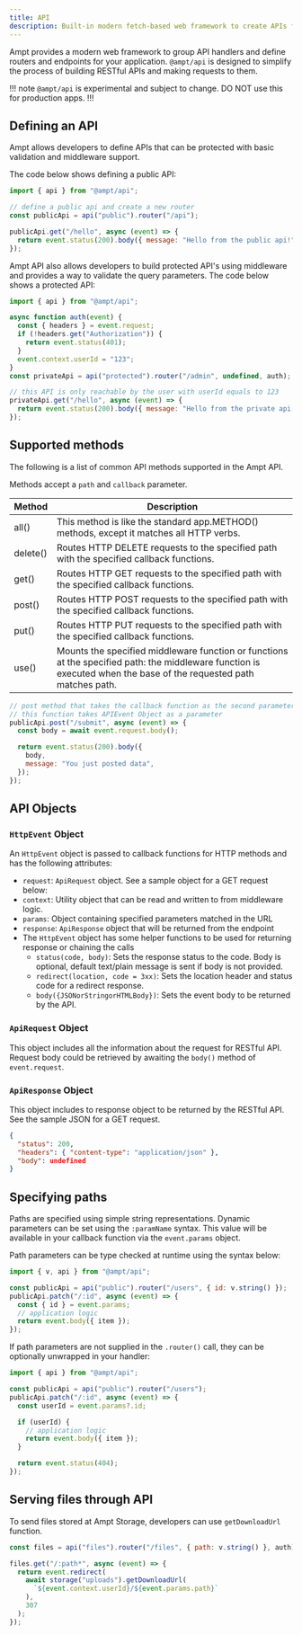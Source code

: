 ```yaml
---
title: API
description: Built-in modern fetch-based web framework to create APIs fast.
---
```


Ampt provides a modern web framework to group API handlers and define routers and endpoints for your application. `@ampt/api` is designed to simplify the process of building RESTful APIs and making requests to them.

!!! note
`@ampt/api` is experimental and subject to change. DO NOT use this for production apps.
!!!

## Defining an API

Ampt allows developers to define APIs that can be protected with basic validation and middleware support.

The code below shows defining a public API:

```javascript
import { api } from "@ampt/api";

// define a public api and create a new router
const publicApi = api("public").router("/api");

publicApi.get("/hello", async (event) => {
  return event.status(200).body({ message: "Hello from the public api!" });
});
```

Ampt API also allows developers to build protected API's using middleware and provides a way to validate the query parameters. The code below shows a protected API:

```javascript
import { api } from "@ampt/api";

async function auth(event) {
  const { headers } = event.request;
  if (!headers.get("Authorization")) {
    return event.status(401);
  }
  event.context.userId = "123";
}
const privateApi = api("protected").router("/admin", undefined, auth);

// this API is only reachable by the user with userId equals to 123
privateApi.get("/hello", async (event) => {
  return event.status(200).body({ message: "Hello from the private api!" });
});
```

## Supported methods

The following is a list of common API methods supported in the Ampt API.

Methods accept a `path` and `callback` parameter.

| Method   | Description                                                                                                                                                        |
| -------- | ------------------------------------------------------------------------------------------------------------------------------------------------------------------ |
| all()    | This method is like the standard app.METHOD() methods, except it matches all HTTP verbs.                                                                           |
| delete() | Routes HTTP DELETE requests to the specified path with the specified callback functions.                                                                           |
| get()    | Routes HTTP GET requests to the specified path with the specified callback functions.                                                                              |
| post()   | Routes HTTP POST requests to the specified path with the specified callback functions.                                                                             |
| put()    | Routes HTTP PUT requests to the specified path with the specified callback functions.                                                                              |
| use()    | Mounts the specified middleware function or functions at the specified path: the middleware function is executed when the base of the requested path matches path. |

```javascript
// post method that takes the callback function as the second parameter
// this function takes APIEvent Object as a parameter
publicApi.post("/submit", async (event) => {
  const body = await event.request.body();

  return event.status(200).body({
    body,
    message: "You just posted data",
  });
});
```

## API Objects

### `HttpEvent` Object

An `HttpEvent` object is passed to callback functions for HTTP methods and has the following attributes:

- `request`: `ApiRequest` object. See a sample object for a GET request below:
- `context`: Utility object that can be read and written to from middleware logic.
- `params`: Object containing specified parameters matched in the URL
- `response`: `ApiResponse` object that will be returned from the endpoint
- The `HttpEvent` object has some helper functions to be used for returning response or chaining the calls
  - `status(code, body)`: Sets the response status to the code. Body is optional, default text/plain message is sent if body is not provided.
  - `redirect(location, code = 3xx)`: Sets the location header and status code for a redirect response.
  - `body({JSONorStringorHTMLBody})`: Sets the event body to be returned by the API.

### `ApiRequest` Object

This object includes all the information about the request for RESTful API. Request body could be retrieved by awaiting the `body()` method of `event.request`.

### `ApiResponse` Object

This object includes to response object to be returned by the RESTful API. See the sample JSON for a GET request.

```json
{
  "status": 200,
  "headers": { "content-type": "application/json" },
  "body": undefined
}
```

## Specifying paths

Paths are specified using simple string representations. Dynamic parameters can be set using the `:paramName` syntax. This value will be available in your callback function via the `event.params` object.

Path parameters can be type checked at runtime using the syntax below:

```javascript
import { v, api } from "@ampt/api";

const publicApi = api("public").router("/users", { id: v.string() });
publicApi.patch("/:id", async (event) => {
  const { id } = event.params;
  // application logic
  return event.body({ item });
});
```

If path parameters are not supplied in the `.router()` call, they can be optionally unwrapped in your handler:

```javascript
import { api } from "@ampt/api";

const publicApi = api("public").router("/users");
publicApi.patch("/:id", async (event) => {
  const userId = event.params?.id;

  if (userId) {
    // application logic
    return event.body({ item });
  }

  return event.status(404);
});
```

## Serving files through API

To send files stored at Ampt Storage, developers can use `getDownloadUrl` function.

```javascript
const files = api("files").router("/files", { path: v.string() }, auth);

files.get("/:path*", async (event) => {
  return event.redirect(
    await storage("uploads").getDownloadUrl(
      `${event.context.userId}/${event.params.path}`
    ),
    307
  );
});
```

